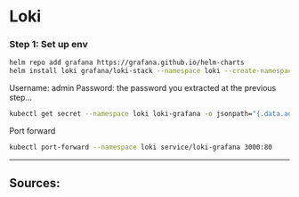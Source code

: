 # Loki


### Step 1: Set up env

```sh
helm repo add grafana https://grafana.github.io/helm-charts
helm install loki grafana/loki-stack --namespace loki --create-namespace --set grafana.enabled=true
```

Username: admin
Password: the password you extracted at the previous step...
```sh
kubectl get secret --namespace loki loki-grafana -o jsonpath="{.data.admin-password}" | base64 --decode ; echo
```

Port forward
```sh
kubectl port-forward --namespace loki service/loki-grafana 3000:80
```
---

## Sources:

<!-- - [thanos prometheus sample project](https://github.com/AvnerZini/thanos_prometheus_project) -->

